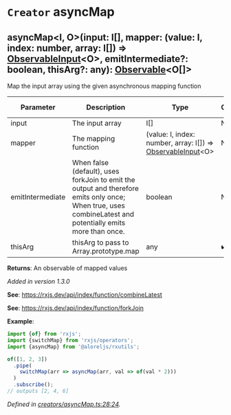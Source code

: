 # `Creator` asyncMap

## asyncMap\<I, O>(input: I[], mapper: (value: I, index: number, array: I[]) => [ObservableInput](https://rxjs.dev/api/index/type-alias/ObservableInput)\<O>, emitIntermediate?: boolean, thisArg?: any): [Observable](https://rxjs.dev/api/index/class/Observable)\<O[]>

Map the input array using the given asynchronous mapping function

| **Parameter** | **Description** | **Type** | **Optional** | **Default value** |
|---------------|-----------------|----------|--------------|-------------------|
| input | The input array | <span>I[]</span> | No |  |
| mapper | The mapping function | <span>(value: I, index: number, array: I[]) => [ObservableInput](https://rxjs.dev/api/index/type-alias/ObservableInput)\<O></span> | No |  |
| emitIntermediate | When false (default), uses forkJoin to emit the output and therefore emits only once; When true, uses combineLatest and potentially emits more than once. | <span>boolean</span> | No | false |
| thisArg | thisArg to pass to Array.prototype.map | <span>any</span> | :heavy_check_mark: Yes |  |

**Returns**: An observable of mapped values

*Added in version 1.3.0*

**See**: https://rxjs.dev/api/index/function/combineLatest

**See**: https://rxjs.dev/api/index/function/forkJoin

**Example**:
```typescript
import {of} from 'rxjs';
import {switchMap} from 'rxjs/operators';
import {asyncMap} from '@aloreljs/rxutils';

of([1, 2, 3])
  .pipe(
    switchMap(arr => asyncMap(arr, val => of(val * 2)))
  )
  .subscribe();
// outputs [2, 4, 6]
```

*Defined in [creators/asyncMap.ts:28:24](https://github.com/Alorel/rxutils/blob/8e90b03/projects/rxutils/creators/asyncMap.ts#L28).*